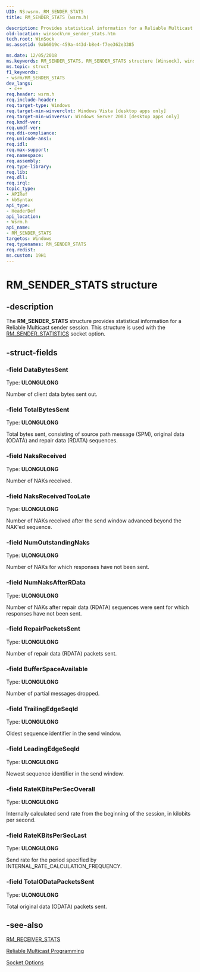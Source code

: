 ```yaml
---
UID: NS:wsrm._RM_SENDER_STATS
title: RM_SENDER_STATS (wsrm.h)

description: Provides statistical information for a Reliable Multicast sender session. This structure is used with the RM_SENDER_STATISTICS socket option.
old-location: winsock\rm_sender_stats.htm
tech.root: WinSock
ms.assetid: 9ab6019c-459a-443d-b8e4-f7ee362e3385

ms.date: 12/05/2018
ms.keywords: RM_SENDER_STATS, RM_SENDER_STATS structure [Winsock], winsock.rm_sender_stats, wsrm/RM_SENDER_STATS
ms.topic: struct
f1_keywords:
- wsrm/RM_SENDER_STATS
dev_langs:
 - c++
req.header: wsrm.h
req.include-header: 
req.target-type: Windows
req.target-min-winverclnt: Windows Vista [desktop apps only]
req.target-min-winversvr: Windows Server 2003 [desktop apps only]
req.kmdf-ver: 
req.umdf-ver: 
req.ddi-compliance: 
req.unicode-ansi: 
req.idl: 
req.max-support: 
req.namespace: 
req.assembly: 
req.type-library: 
req.lib: 
req.dll: 
req.irql: 
topic_type:
- APIRef
- kbSyntax
api_type:
- HeaderDef
api_location:
- Wsrm.h
api_name:
- RM_SENDER_STATS
targetos: Windows
req.typenames: RM_SENDER_STATS
req.redist: 
ms.custom: 19H1
---
```


# RM_SENDER_STATS structure


## -description


The <b>RM_SENDER_STATS</b> structure provides statistical information for a Reliable Multicast sender session. This structure is used with the <a href="https://docs.microsoft.com/windows/desktop/WinSock/socket-options">RM_SENDER_STATISTICS</a> socket option.


## -struct-fields




### -field DataBytesSent

Type: <b>ULONGULONG</b>

Number of client data bytes sent out.


### -field TotalBytesSent

Type: <b>ULONGULONG</b>

Total bytes  sent, consisting of source path message (SPM), original data (ODATA) and repair data (RDATA) sequences.


### -field NaksReceived

Type: <b>ULONGULONG</b>

Number of NAKs received.


### -field NaksReceivedTooLate

Type: <b>ULONGULONG</b>

Number of NAKs received after the send window advanced beyond the NAK'ed sequence.


### -field NumOutstandingNaks

Type: <b>ULONGULONG</b>

Number of NAKs for which responses have not been sent.


### -field NumNaksAfterRData

Type: <b>ULONGULONG</b>

Number of NAKs after repair data (RDATA) sequences were sent for which responses have not been sent.


### -field RepairPacketsSent

Type: <b>ULONGULONG</b>

Number of repair data (RDATA) packets sent.


### -field BufferSpaceAvailable

Type: <b>ULONGULONG</b>

Number of partial messages dropped.


### -field TrailingEdgeSeqId

Type: <b>ULONGULONG</b>

Oldest sequence identifier in the send window.


### -field LeadingEdgeSeqId

Type: <b>ULONGULONG</b>

Newest sequence identifier in the send window.


### -field RateKBitsPerSecOverall

Type: <b>ULONGULONG</b>

Internally calculated send rate from the beginning of the session, in kilobits per second.


### -field RateKBitsPerSecLast

Type: <b>ULONGULONG</b>

Send rate for the period specified by INTERNAL_RATE_CALCULATION_FREQUENCY.


### -field TotalODataPacketsSent

Type: <b>ULONGULONG</b>

Total original data (ODATA) packets sent.


## -see-also




<a href="https://docs.microsoft.com/windows/desktop/api/wsrm/ns-wsrm-rm_receiver_stats">RM_RECEIVER_STATS</a>



<a href="https://docs.microsoft.com/windows/desktop/WinSock/reliable-multicast-programming--pgm-">Reliable Multicast Programming</a>



<a href="https://docs.microsoft.com/windows/desktop/WinSock/socket-options">Socket
  Options</a>
 

 

